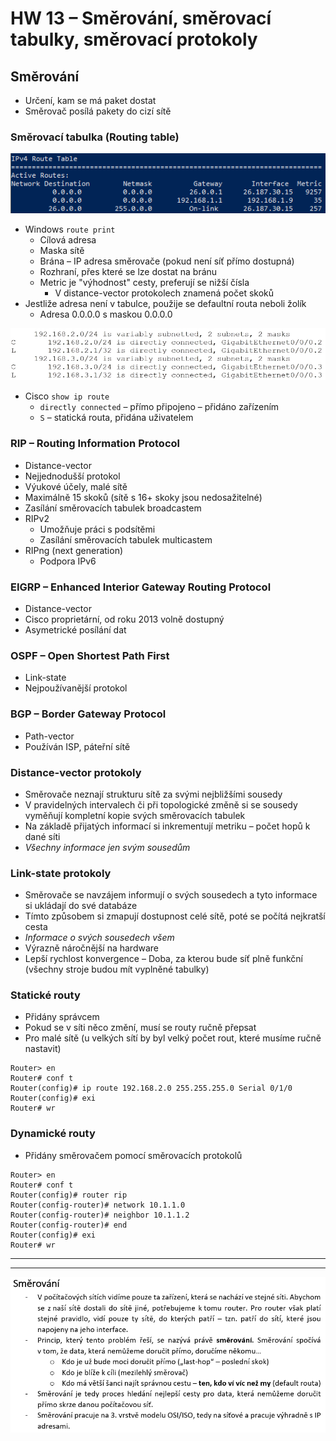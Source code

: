 # HW 13 – Směrování, směrovací tabulky, směrovací protokoly

## Směrování

* Určení, kam se má paket dostat
* Směrovač posílá pakety do cizí sítě

### Směrovací tabulka (Routing table)

![powershellroutes](./img/HW_13_01.PNG)

* Windows `route print`
  * Cílová adresa
  * Maska sítě
  * Brána – IP adresa směrovače (pokud není síť přímo dostupná)
  * Rozhraní, přes které se lze dostat na bránu
  * Metric je "výhodnost" cesty, preferují se nižší čísla
    * V distance-vector protokolech znamená počet skoků
* Jestliže adresa není v tabulce, použije se defaultní routa neboli žolík
  * Adresa 0.0.0.0 s maskou 0.0.0.0

![ciscoroutes](./img/HW_13_02.PNG)

* Cisco `show ip route`
  * `directly connected` – přímo připojeno – přidáno zařízením
  * `S` – statická routa, přidána uživatelem

### RIP – Routing Information Protocol

* Distance-vector
* Nejjednodušší protokol
* Výukové účely, malé sítě
* Maximálně 15 skoků (sítě s 16+ skoky jsou nedosažitelné)
* Zasílání směrovacích tabulek broadcastem
* RIPv2
  * Umožňuje práci s podsítěmi
  * Zasílání směrovacích tabulek multicastem
* RIPng (next generation)
  * Podpora IPv6

### EIGRP – Enhanced Interior Gateway Routing Protocol

* Distance-vector
* Cisco proprietární, od roku 2013 volně dostupný
* Asymetrické posílání dat

### OSPF – Open Shortest Path First

* Link-state
* Nejpoužívanější protokol

### BGP – Border Gateway Protocol

* Path-vector
* Používán ISP, páteřní sítě

### Distance-vector protokoly

* Směrovače neznají strukturu sítě za svými nejbližšími sousedy
* V pravidelných intervalech či při topologické změně si se sousedy vyměňují kompletní kopie svých směrovacích tabulek
* Na základě přijatých informací si inkrementují metriku – počet hopů k dané síti
* _Všechny informace jen svým sousedům_

### Link-state protokoly

* Směrovače se navzájem informují o svých sousedech a tyto informace si ukládají do své databáze
* Tímto způsobem si zmapují dostupnost celé sítě, poté se počítá nejkratší cesta
* _Informace o svých sousedech všem_
* Výrazně náročnější na hardware
* Lepší rychlost konvergence – Doba, za kterou bude síť plně funkční (všechny stroje budou mít vyplněné tabulky)

### Statické routy

* Přidány správcem
* Pokud se v síti něco změní, musí se routy ručně přepsat
* Pro malé sítě (u velkých sítí by byl velký počet rout, které musíme ručně nastavit)

```text
Router> en
Router# conf t
Router(config)# ip route 192.168.2.0 255.255.255.0 Serial 0/1/0
Router(config)# exi
Router# wr
```

### Dynamické routy

* Přidány směrovačem pomocí směrovacích protokolů

```text
Router> en
Router# conf t
Router(config)# router rip
Router(config-router)# network 10.1.1.0
Router(config-router)# neighbor 10.1.1.2
Router(config-router)# end
Router(config)# exi
Router# wr
```

---
---

![směrování](./img/HW_13_03.PNG)
